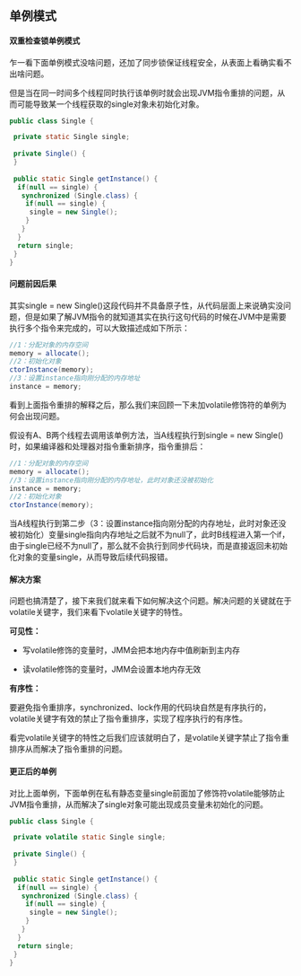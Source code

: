 ## 单例模式

#### 双重检查锁单例模式

乍一看下面单例模式没啥问题，还加了同步锁保证线程安全，从表面上看确实看不出啥问题。

但是当在同一时间多个线程同时执行该单例时就会出现JVM指令重排的问题，从而可能导致某一个线程获取的single对象未初始化对象。

```java
public class Single {

 private static Single single;
 
 private Single() {
 }
 
 public static Single getInstance() {
  if(null == single) {
   synchronized (Single.class) {
    if(null == single) {
     single = new Single();
    }
   }
  }
  return single;
 }
}
```

#### 问题前因后果

其实single = new Single()这段代码并不具备原子性，从代码层面上来说确实没问题，但是如果了解JVM指令的就知道其实在执行这句代码的时候在JVM中是需要执行多个指令来完成的，可以大致描述成如下所示：

```java
//1：分配对象的内存空间
memory = allocate(); 
//2：初始化对象
ctorInstance(memory); 
//3：设置instance指向刚分配的内存地址
instance = memory; 
```

看到上面指令重排的解释之后，那么我们来回顾一下未加volatile修饰符的单例为何会出现问题。

假设有A、B两个线程去调用该单例方法，当A线程执行到single = new Single()时，如果编译器和处理器对指令重新排序，指令重排后：

```java
//1：分配对象的内存空间
memory = allocate(); 
//3：设置instance指向刚分配的内存地址，此时对象还没被初始化
instance = memory; 
//2：初始化对象
ctorInstance(memory); 
```

当A线程执行到第二步（3：设置instance指向刚分配的内存地址，此时对象还没被初始化）变量single指向内存地址之后就不为null了，此时B线程进入第一个if，由于single已经不为null了，那么就不会执行到同步代码块，而是直接返回未初始化对象的变量single，从而导致后续代码报错。

#### 解决方案

问题也搞清楚了，接下来我们就来看下如何解决这个问题。解决问题的关键就在于volatile关键字，我们来看下volatile关键字的特性。

**可见性：**

- 写volatile修饰的变量时，JMM会把本地内存中值刷新到主内存

- 读volatile修饰的变量时，JMM会设置本地内存无效

**有序性：**

要避免指令重排序，synchronized、lock作用的代码块自然是有序执行的，volatile关键字有效的禁止了指令重排序，实现了程序执行的有序性。

看完volatile关键字的特性之后我们应该就明白了，是volatile关键字禁止了指令重排序从而解决了指令重排的问题。

#### 更正后的单例

对比上面单例，下面单例在私有静态变量single前面加了修饰符volatile能够防止JVM指令重排，从而解决了single对象可能出现成员变量未初始化的问题。

```java
public class Single {

 private volatile static Single single;
 
 private Single() {
 }
 
 public static Single getInstance() {
  if(null == single) {
   synchronized (Single.class) {
    if(null == single) {
     single = new Single();
    }
   }
  }
  return single;
 }
}
```

